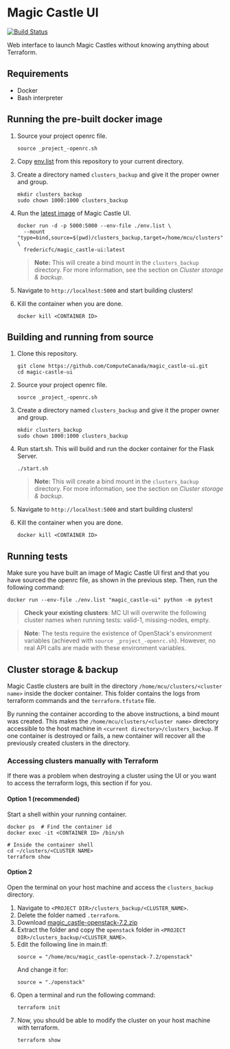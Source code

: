 # Magic Castle UI

[![Build Status](https://travis-ci.com/ComputeCanada/magic_castle-ui.svg?branch=master)](https://travis-ci.com/ComputeCanada/magic_castle-ui)

Web interface to launch Magic Castles without knowing anything about Terraform.

## Requirements

- Docker
- Bash interpreter

## Running the pre-built docker image

1. Source your project openrc file.
    ```
    source _project_-openrc.sh
    ```
2. Copy [env.list](https://github.com/ComputeCanada/magic_castle-ui/blob/master/env.list) from this repository to your current directory.
3. Create a directory named `clusters_backup` and give it the proper owner and group.
   ```
   mkdir clusters_backup
   sudo chown 1000:1000 clusters_backup
   ```
4. Run the [latest image](https://hub.docker.com/repository/docker/fredericfc/magic_castle-ui) of Magic Castle UI.
   ```shell script
   docker run -d -p 5000:5000 --env-file ./env.list \
     --mount "type=bind,source=$(pwd)/clusters_backup,target=/home/mcu/clusters" \
     fredericfc/magic_castle-ui:latest
   ```
   > **Note:** This will create a bind mount in the `clusters_backup` directory. For more information, see
   > the section on _Cluster storage & backup_.

5. Navigate to `http://localhost:5000` and start building clusters!
6. Kill the container when you are done.
   ```
   docker kill <CONTAINER ID>
   ```

## Building and running from source

1. Clone this repository.
   ```
   git clone https://github.com/ComputeCanada/magic_castle-ui.git
   cd magic-castle-ui
   ```
2. Source your project openrc file.
   ```
   source _project_-openrc.sh
   ```
3. Create a directory named `clusters_backup` and give it the proper owner and group.
   ```
   mkdir clusters_backup
   sudo chown 1000:1000 clusters_backup
   ```
4. Run start.sh. This will build and run the docker container for the Flask Server.
   ```
   ./start.sh
   ```
   > **Note:** This will create a bind mount in the `clusters_backup` directory. For more information, see the
   > section on _Cluster storage & backup_.
   
5. Navigate to `http://localhost:5000` and start building clusters!

6. Kill the container when you are done.
   ```
   docker kill <CONTAINER ID>
   ```

## Running tests
Make sure you have built an image of Magic Castle UI first and that you have sourced the openrc file, 
as shown in the previous step.
Then, run the following command:
````shell script
docker run --env-file ./env.list "magic_castle-ui" python -m pytest
````

> **Check your existing clusters**: MC UI will overwrite the following cluster names when running tests: valid-1, missing-nodes, empty.

> **Note**: The tests require the existence of OpenStack's environment variables
> (achieved with `source _project_-openrc.sh`). However, no real API calls are made with these environment variables.

## Cluster storage & backup

Magic Castle clusters are built in the directory `/home/mcu/clusters/<cluster name>` inside the
docker container.
This folder contains the logs from terraform commands and the `terraform.tfstate` file.

By running the container according to the above instructions, a bind mount was created. This 
makes the `/home/mcu/clusters/<cluster name>` directory accessible to the host machine in
`<current directory>/clusters_backup`.
If one container is destroyed or fails, a new container will recover all the previously 
created clusters in the directory.

### Accessing clusters manually with Terraform

If there was a problem when destroying a cluster using the UI or you want to access the terraform logs,
this section if for you.

#### Option 1 (recommended)
Start a shell within your running container.
```shell script
docker ps  # Find the container id
docker exec -it <CONTAINER ID> /bin/sh

# Inside the container shell
cd ~/clusters/<CLUSTER NAME>
terraform show
```

#### Option 2
Open the terminal on your host machine and access the `clusters_backup` directory.
1. Navigate to `<PROJECT DIR>/clusters_backup/<CLUSTER_NAME>`.
2. Delete the folder named `.terraform`.
3. Download [magic_castle-openstack-7.2.zip
](https://github.com/ComputeCanada/magic_castle/releases/download/7.2/magic_castle-openstack-7.2.zip)
4. Extract the folder and copy the `openstack` folder in `<PROJECT DIR>/clusters_backup/<CLUSTER_NAME>`.
5. Edit the following line in main.tf:
   ```
   source = "/home/mcu/magic_castle-openstack-7.2/openstack"
   ```
   And change it for:
   ```
   source = "./openstack"
   ```
6. Open a terminal and run the following command:
   ````
   terraform init
   ````
7. Now, you should be able to modify the cluster on your host machine with terraform.
   ```
   terraform show
   ```
